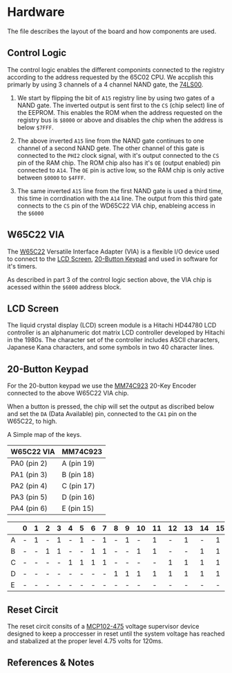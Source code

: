 # Hardware

The file describes the layout of the board and how components are used.

## Control Logic

The control logic enables the different componints connected to the registry according to the address requested by the 65C02 CPU. We accplish this primarly by using 3 channels of a 4 channel NAND gate, the [74LS00](https://www.ti.com/lit/gpn/sn74ls00).

1. We start by flipping the bit of `A15` registry line by using two gates of a NAND gate. The inverted output is sent first to the `CS` (chip select) line of the EEPROM. This enables the ROM when the address requested on the registry bus is `$8000` or above and disables the chip when the address is below `$7FFF`.

2. The above inverted `A15` line from the NAND gate continues to one channel of a second NAND gete.  The other channel of this gate is connected to the `PHI2` clock signal, with it's output connected to the `CS` pin of the RAM chip.  The ROM chip also has it's `OE` (output enabled) pin connected to `A14`.  The `OE` pin is active low, so the RAM chip is only active between `$0000` to `$4FFF`.

3. The same inverted `A15` line from the first NAND gate is used a third time, this time in corrdination with the `A14` line.  The output from this third gate connects to the `CS` pin of the WD65C22 VIA chip, enableing access in the `$6000`

## W65C22 VIA

The [W65C22](https://www.westerndesigncenter.com/wdc/documentation/w65c22.pdf) Versatile Interface Adapter (VIA) is a flexible I/O device used to connect to the [LCD Screen](#lcd-screen), [20-Button Keypad](#20-button-keypad) and used in software for it's timers.

As described in part 3 of the control logic section above, the VIA chip is acessed within the `$6000` address block.

## LCD Screen

The liquid crystal display (LCD) screen module is a Hitachi HD44780 LCD controller is an alphanumeric dot matrix LCD controller developed by Hitachi in the 1980s. The character set of the controller includes ASCII characters, Japanese Kana characters, and some symbols in two 40 character lines.

## 20-Button Keypad

For the 20-button keypad we use the [MM74C923](https://mm.digikey.com/Volume0/opasdata/d220001/medias/docus/1001/MM74C922,923.pdf) 20-Key Encoder connected to the above W65C22 VIA chip.

When a button is pressed, the chip will set the output as discribed below and set the `DA` (Data Available) pin, connected to the `CA1` pin on the W65C22, to high.

A Simple map of the keys.

| W65C22 VIA  | MM74C923   |
| ----------- | ---------- |
| PA0 (pin 2) | A (pin 19) |
| PA1 (pin 3) | B (pin 18) |
| PA2 (pin 4) | C (pin 17) |
| PA3 (pin 5) | D (pin 16) |
| PA4 (pin 6) | E (pin 15) |

|   | 0 | 1 | 2 | 3 | 4 | 5 | 6 | 7 | 8 | 9 | 10 | 11 | 12 | 13 | 14 | 15 | 16 | 17 | 18 | 19 |
|---|---|---|---|---|---|---|---|---|---|---|----|----|----|----|----|----|----|----|----|----|
| A | - | 1 | - | 1 | - | 1 | - | 1 | - | 1 | -  | 1  | -  | 1  | -  | 1  | -  | 1  | -  | 1  |
| B | - | - | 1 | 1 | - | - | 1 | 1 | - | - | 1  | 1  | -  | -  | 1  | 1  | -  | -  | 1  | 1  |
| C | - | - | - | - | 1 | 1 | 1 | 1 | - | - | -  | -  | 1  | 1  | 1  | 1  | -  | -  | -  | -  |
| D | - | - | - | - | - | - | - | - | 1 | 1 | 1  | 1  | 1  | 1  | 1  | 1  | -  | -  | -  | -  |
| E | - | - | - | - | - | - | - | - | - | - | -  | -  | -  | -  | -  | -  | 1  | 1  | 1  | 1  |

## Reset Circit

The reset circit consits of a [MCP102-475](https://www.microchip.com/en-us/product/mcp102) voltage supervisor device designed to keep a proccesser in reset until the system voltage has reached and stabalized at the proper level 4.75 volts for 120ms.

## References & Notes
